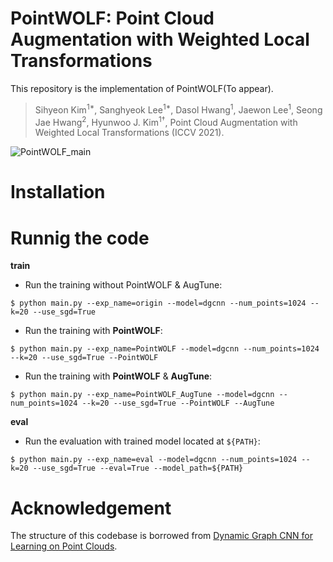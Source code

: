 # PointWOLF: Point Cloud Augmentation with Weighted Local Transformations

This repository is the implementation of PointWOLF\(To appear\).

> Sihyeon Kim<sup>1*</sup>, Sanghyeok Lee<sup>1*</sup>, Dasol Hwang<sup>1</sup>, Jaewon Lee<sup>1</sup>, Seong Jae Hwang<sup>2</sup>, Hyunwoo J. Kim<sup>1†</sup>, Point Cloud Augmentation with Weighted Local Transformations (ICCV 2021).

![PointWOLF_main](https://user-images.githubusercontent.com/49049753/129553285-d7ea163b-c5a1-4b6c-ba98-077616d2b953.png)

# Installation

# Runnig the code

**train**

- Run the training without PointWOLF & AugTune:  
```
$ python main.py --exp_name=origin --model=dgcnn --num_points=1024 --k=20 --use_sgd=True
```

- Run the training with **PointWOLF**:  
```
$ python main.py --exp_name=PointWOLF --model=dgcnn --num_points=1024 --k=20 --use_sgd=True --PointWOLF
```

- Run the training with **PointWOLF** & **AugTune**:  
```
$ python main.py --exp_name=PointWOLF_AugTune --model=dgcnn --num_points=1024 --k=20 --use_sgd=True --PointWOLF --AugTune
```


**eval**

- Run the evaluation with trained model located at `${PATH}`:  
```
$ python main.py --exp_name=eval --model=dgcnn --num_points=1024 --k=20 --use_sgd=True --eval=True --model_path=${PATH}
```


# Acknowledgement
The structure of this codebase is borrowed from [Dynamic Graph CNN for Learning on Point Clouds](https://github.com/WangYueFt/dgcnn).
